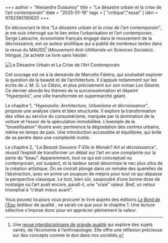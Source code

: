 +++
author = "Alexandre Dulaunoy"
title = "Le désastre urbain et la crise de l’art contemporain"
date = "2025-01-18"
tags = [
    "critique","essai"
]
isbn = 9782385190620
+++

En découvrant le titre *“Le désastre urbain et la crise de l’art contemporain”*, je me suis interrogé sur le lien entre l’urbanisation et l’art contemporain. Serge Latouche, économiste français engagé dans le mouvement de la décroissance, est un auteur prolifique qui a publié de nombreux textes dans la revue du MAUSS[^1] (*Mouvement Anti-Utilitariste en Sciences Sociales*). Intrigué, j’ai acheté ce livre sans hésiter.

![Le Désastre Urbain et La Crise de l'Art Contemporain](/images/desastre_urbain.jpg)

Cet ouvrage est né à la demande de Marcello Faletra, qui souhaitait explorer la question de la beauté et de l’architecture. Il s’appuie notamment sur les écrits de J. M. G. Le Clézio, et plus précisément sur son roman *Les Géants*. Ce dernier aborde les thèmes de la surconsommation et dépeint “Hyperpolis”, une ville transformée en supermarché géant.

Le chapitre 1, *“Hyperpolis: Architecture, Urbanisme et décroissance”*, propose une analyse claire et bien structurée. Il explore la transformation des villes au service du consumérisme, marquée par la domination de la voiture et l’essor de la spéculation immobilière. L’exemple de la “bruxellisation” illustre avec pertinence la dégradation des centres urbains, même en temps de paix. Une introduction accessible et équilibrée, qui évite de se perdre dans une complexité inutile.

Le chapitre 2, *“La Beauté Sauvera-T-Elle le Monde? Art et décroissance”*, réussit l’exploit de transformer un débat sur l’art en une complainte sur la perte du “beau”. Apparemment, tout ce qui est conceptuel ou contemporain, est suspect, et la laideur serait désormais le nec plus ultra de la création artistique. On se croirait plongé dans un remake des querelles de l’abstraction, avec en prime un soupçon de mépris pour tout ce qui dépasse la perspective classique. Le tout, bien sûr, saupoudré d’une bonne dose de nostalgie où l’art avait encore, paraît-il, une “vraie” valeur. Bref, un retour triomphal à “c’était mieux avant”.

Vous pouvez toujours vous procurer le livre auprès des éditions [*Le Bord de l’Eau*](https://www.editionsbdl.com/) (éditeur de qualité , ne serait-ce que pour le chapitre 1. Une lecture sélective s’impose donc pour en apprécier pleinement la valeur.

[^1]: Une [revue interdisciplinaire de grande qualité](https://www.revuedumauss.com.fr/) qui explore des sujets variés, de l’économie à l’anthropologie. Elle offre une réflexion précieuse sur des concepts comme le don dans nos sociétés.
